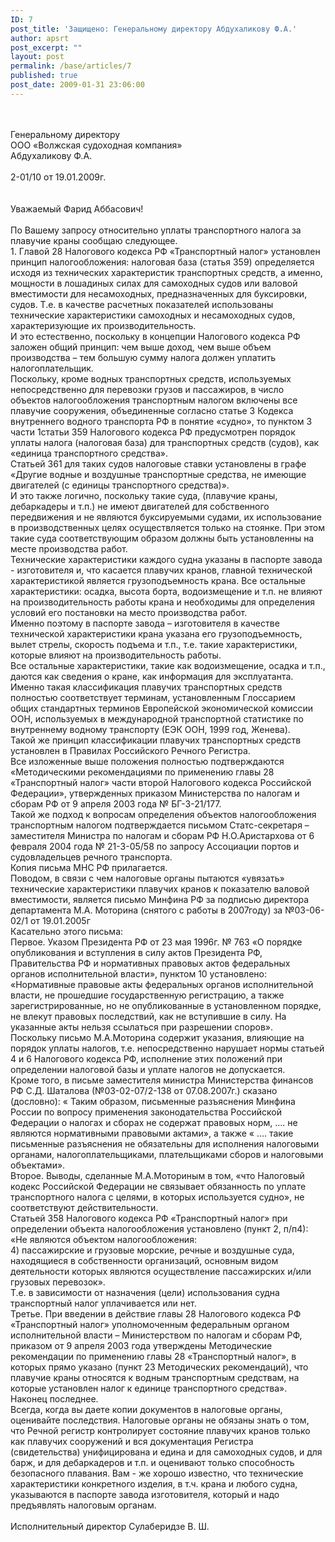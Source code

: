 ```yaml
---
ID: 7
post_title: 'Защищено: Генеральному директору Абдухаликову Ф.А.'
author: apsrt
post_excerpt: ""
layout: post
permalink: /base/articles/7
published: true
post_date: 2009-01-31 23:06:00
---
```

<br />
<br />
Генеральному директору <br />
ООО «Волжская судоходная компания»<br />
Абдухаликову Ф.А.<br />
<br />
2-01/10 от 19.01.2009г.<br />
<br />
<br />
Уважаемый Фарид Аббасович!<br />
<br />
	По Вашему запросу относительно уплаты транспортного налога за плавучие краны сообщаю следующее.<br />
	1. Главой 28 Налогового кодекса РФ «Транспортный налог» установлен принцип налогообложения: налоговая база (статья 359) определяется исходя из технических характеристик транспортных средств, а именно, мощности в лошадиных силах для самоходных судов или валовой вместимости для несамоходных, предназначенных для буксировки, судов. Т.е. в качестве расчетных показателей использованы технические характеристики самоходных и несамоходных судов, характеризующие их производительность.<br />
           И это естественно, поскольку в концепции Налогового кодекса РФ заложен общий принцип: чем выше доход, чем выше объем производства – тем большую сумму налога должен уплатить налогоплательщик.<br />
	Поскольку, кроме водных транспортных средств, используемых непосредственно для перевозки грузов и пассажиров, в число объектов налогообложения транспортным налогом включены все плавучие сооружения, объединенные согласно статье 3 Кодекса внутреннего водного транспорта РФ в понятие «судно», то пунктом 3 части 1статьи 359 Налогового кодекса РФ предусмотрен порядок уплаты налога (налоговая база) для транспортных средств (судов), как «единица транспортного средства».<br />
	Статьей 361 для таких судов налоговые ставки установлены в графе «Другие водные и воздушные транспортные средства, не имеющие двигателей (с единицы транспортного средства)».<br />
	И это также логично, поскольку такие суда, (плавучие краны, дебаркадеры и т.п.) не имеют двигателей для собственного передвижения и не являются буксируемыми судами, их использование в производственных целях осуществляется только на стоянке. При этом такие суда соответствующим образом должны быть  установленны на месте производства работ.<br />
	Технические характеристики каждого судна указаны в паспорте завода - изготовителя и, что касается плавучих кранов, главной технической характеристикой является грузоподъемность крана. Все остальные характеристики: осадка, высота борта, водоизмещение и т.п. не влияют на производительность работы крана и необходимы для определения условий его постановки на место производства работ.  <br />
	Именно поэтому в паспорте завода – изготовителя в качестве технической характеристики  крана указана его грузоподъемность, вылет стрелы, скорость подъема и т.п., т.е. такие характеристики, которые влияют на производительность работы.<br />
	Все остальные характеристики, такие как водоизмещение, осадка и т.п., даются  как сведения о кране, как информация для эксплуатанта.<br />
	Именно такая классификация плавучих транспортных средств полностью соответствует терминам, установленным Глоссарием общих стандартных терминов Европейской экономической комиссии ООН, используемых в международной транспортной статистике по внутреннему водному транспорту (ЕЭК ООН, 1999 год, Женева).<br />
	Такой же принцип классификации плавучих транспортных средств установлен в Правилах Российского Речного Регистра.<br />
	Все изложенные выше положения полностью подтверждаются «Методическими рекомендациями по применению главы 28 «Транспортный налог» части второй Налогового кодекса Российской Федерации», утвержденных приказом Министерства по налогам и сборам РФ от 9 апреля 2003 года № БГ-3-21/177.<br />
	Такой же подход к вопросам определения объектов налогообложения транспортным налогом подтверждается письмом Статс-секретаря – заместителя Министра по налогам и сборам РФ Н.О.Аристархова от 6 февраля 2004 года № 21-3-05/58 по запросу Ассоциации портов и судовладельцев речного транспорта.<br />
	Копия письма МНС РФ прилагается.<br />
	Поводом, в связи с чем налоговые органы пытаются «увязать» технические характеристики плавучих кранов к показателю валовой вместимости, является письмо Минфина РФ   за подписью директора департамента М.А. Моторина (снятого с работы в 2007году) за №03-06-02/1 от 19.01.2005г <br />
  Касательно этого письма:<br />
	Первое. Указом Президента РФ от 23 мая  1996г. № 763 «О порядке опубликования и вступления в силу актов Президента РФ, Правительства РФ и нормативных правовых актов федеральных органов исполнительной власти», пунктом 10 установлено: «Нормативные правовые акты федеральных органов исполнительной власти, не прошедшие государственную регистрацию, а также зарегистрированные, но не опубликованные в установленном порядке, не влекут правовых последствий, как не вступившие в силу. На указанные акты нельзя ссылаться при разрешении споров».  <br />
	Поскольку письмо М.А.Моторина содержит указания, влияющие на порядок уплаты налогов, т.е. непосредственно нарушает нормы статьей 4 и 6 Налогового кодекса РФ, исполнение этих положений при определении налоговой базы и уплате налогов не допускается.<br />
          Кроме того, в письме заместителя министра Министерства финансов РФ С.Д. Шаталова (№03-02-07/2-138 от 07.08.2007г.) сказано (дословно): « Таким образом, письменные разъяснения Минфина России по вопросу применения законодательства Российской Федерации о налогах и сборах не содержат правовых норм, ….  не являются нормативными правовыми актами», а также « …. такие письменные разъяснения не обязательны для исполнения налоговыми органами, налогоплательщиками, плательщиками сборов и налоговыми объектами».<br />
	Второе. Выводы, сделанные М.А.Моториным в том, «что Налоговый кодекс Российской Федерации не связывает обязанность по уплате транспортного налога с целями, в которых используется судно», не соответствуют действительности.<br />
	Статьей 358 Налогового кодекса РФ «Транспортный налог» при определении объекта налогообложения установлено (пункт 2, п/п4): «Не являются объектом налогообложения:<br />
	4) пассажирские и грузовые морские, речные и воздушные суда, находящиеся в собственности организаций, основным видом деятельности которых являются осуществление пассажирских и/или грузовых перевозок».<br />
	Т.е. в зависимости от назначения (цели) использования судна транспортный налог уплачивается или нет.<br />
	Третье. При введении в действие главы 28 Налогового кодекса РФ «Транспортный налог» уполномоченным федеральным органом исполнительной власти – Министерством по налогам и сборам РФ, приказом от 9 апреля 2003 года утверждены Методические рекомендации по применению главы 28 «Транспортный налог», в которых прямо указано (пункт 23 Методических рекомендаций), что плавучие краны относятся к водным транспортным средствам, на которые установлен налог к единице транспортного средства».<br />
	Наконец последнее. <br />
   Всегда, когда вы даете копии документов в налоговые органы, оценивайте последствия. Налоговые органы не обязаны знать о том, что Речной регистр контролирует состояние плавучих кранов только как плавучих сооружений и вся документация Регистра (свидетельства) унифицирована и едина и для самоходных судов, и для барж, и для дебаркадеров и т.п. и оценивают только способность безопасного плавания. Вам - же  хорошо известно, что технические характеристики конкретного изделия, в т.ч. крана и любого судна, указываются в паспорте завода изготовителя, который и надо предъявлять налоговым органам.  <br />
<br />
Исполнительный директор                                                                        Сулаберидзе В. Ш.